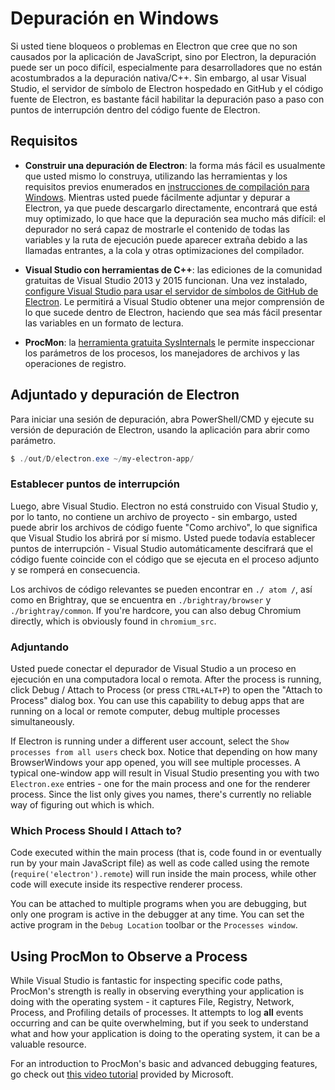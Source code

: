 # Depuración en Windows

Si usted tiene bloqueos o problemas en Electron que cree que no son causados ​​por la aplicación de JavaScript, sino por Electron, la depuración puede ser un poco difícil, especialmente para desarrolladores que no están acostumbrados a la depuración nativa/C++. Sin embargo, al usar Visual Studio, el servidor de símbolo de Electron hospedado en GitHub y el código fuente de Electron, es bastante fácil habilitar la depuración paso a paso con puntos de interrupción dentro del código fuente de Electron.

## Requisitos

* **Construir una depuración de Electron**: la forma más fácil es usualmente que usted mismo lo construya, utilizando las herramientas y los requisitos previos enumerados en [instrucciones de compilación para Windows](build-instructions-windows.md). Mientras usted puede fácilmente adjuntar y depurar a Electron, ya que puede descargarlo directamente, encontrará que está muy optimizado, lo que hace que la depuración sea mucho más difícil: el depurador no será capaz de mostrarle el contenido de todas las variables y la ruta de ejecución puede aparecer extraña debido a las llamadas entrantes, a la cola y otras optimizaciones del compilador.

* **Visual Studio con herramientas de C++**: las ediciones de la comunidad gratuitas de Visual Studio 2013 y 2015 funcionan. Una vez instalado, [configure Visual Studio para usar el servidor de símbolos de GitHub de Electron](setting-up-symbol-server.md). Le permitirá a Visual Studio obtener una mejor comprensión de lo que sucede dentro de Electron, haciendo que sea más fácil presentar las variables en un formato de lectura.

* **ProcMon**: la [herramienta gratuita SysInternals](https://technet.microsoft.com/en-us/sysinternals/processmonitor.aspx) le permite inspeccionar los parámetros de los procesos, los manejadores de archivos y las operaciones de registro.

## Adjuntado y depuración de Electron

Para iniciar una sesión de depuración, abra PowerShell/CMD y ejecute su versión de depuración de Electron, usando la aplicación para abrir como parámetro.

```powershell
$ ./out/D/electron.exe ~/my-electron-app/
```

### Establecer puntos de interrupción

Luego, abre Visual Studio. Electron no está construido con Visual Studio y, por lo tanto, no contiene un archivo de proyecto - sin embargo, usted puede abrir los archivos de código fuente "Como archivo", lo que significa que Visual Studio los abrirá por sí mismo. Usted puede todavía establecer puntos de interrupción - Visual Studio automáticamente descifrará que el código fuente coincide con el código que se ejecuta en el proceso adjunto y se romperá en consecuencia.

Los archivos de código relevantes se pueden encontrar en `./ atom /`, así como en Brightray, que se encuentra en `./brightray/browser` y `./brightray/common`. If you're hardcore, you can also debug Chromium directly, which is obviously found in `chromium_src`.

### Adjuntando

Usted puede conectar el depurador de Visual Studio a un proceso en ejecución en una computadora local o remota. After the process is running, click Debug / Attach to Process (or press `CTRL+ALT+P`) to open the "Attach to Process" dialog box. You can use this capability to debug apps that are running on a local or remote computer, debug multiple processes simultaneously.

If Electron is running under a different user account, select the `Show processes from all users` check box. Notice that depending on how many BrowserWindows your app opened, you will see multiple processes. A typical one-window app will result in Visual Studio presenting you with two `Electron.exe` entries - one for the main process and one for the renderer process. Since the list only gives you names, there's currently no reliable way of figuring out which is which.

### Which Process Should I Attach to?

Code executed within the main process (that is, code found in or eventually run by your main JavaScript file) as well as code called using the remote (`require('electron').remote`) will run inside the main process, while other code will execute inside its respective renderer process.

You can be attached to multiple programs when you are debugging, but only one program is active in the debugger at any time. You can set the active program in the `Debug Location` toolbar or the `Processes window`.

## Using ProcMon to Observe a Process

While Visual Studio is fantastic for inspecting specific code paths, ProcMon's strength is really in observing everything your application is doing with the operating system - it captures File, Registry, Network, Process, and Profiling details of processes. It attempts to log **all** events occurring and can be quite overwhelming, but if you seek to understand what and how your application is doing to the operating system, it can be a valuable resource.

For an introduction to ProcMon's basic and advanced debugging features, go check out [this video tutorial](https://channel9.msdn.com/shows/defrag-tools/defrag-tools-4-process-monitor) provided by Microsoft.